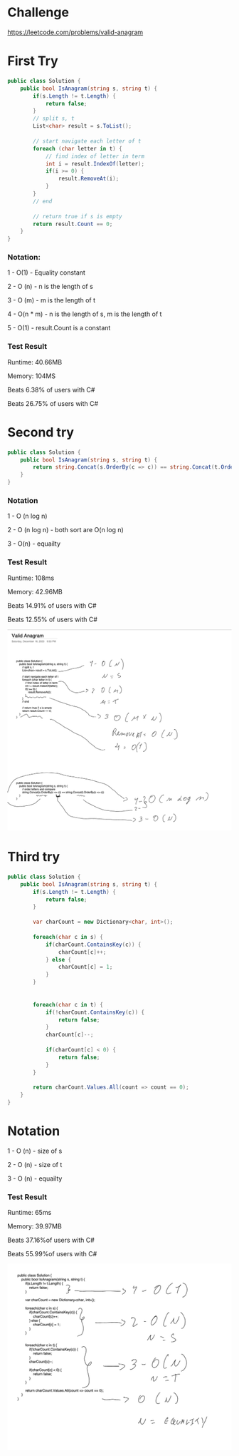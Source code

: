 # Challenge

https://leetcode.com/problems/valid-anagram

# First Try

```csharp
public class Solution {
    public bool IsAnagram(string s, string t) {
        if(s.Length != t.Length) {
            return false;
        }
        // split s, t
        List<char> result = s.ToList();

        // start navigate each letter of t
        foreach (char letter in t) {
            // find index of letter in term
            int i = result.IndexOf(letter);
            if(i >= 0) {
                result.RemoveAt(i);
            }
        }
        // end

        // return true if s is empty
        return result.Count == 0;
    }
}
```

### Notation:

1 - O(1) - Equality constant

2 - O (n) - n is the length of s

3 - O (m) - m is the length of t

4 - O(n * m) - n is the length of s, m is the length of t

5 - O(1) - result.Count is a constant

### Test Result

Runtime: 40.66MB

Memory: 104MS

Beats 6.38% of users with C#

Beats 26.75% of users with C#

# Second try

```csharp
public class Solution {
    public bool IsAnagram(string s, string t) {
        return string.Concat(s.OrderBy(c => c)) == string.Concat(t.OrderBy(c => c));
    }
}
```

### Notation

1 - O (n log n)

2 - O (n log n) - both sort are O(n log n)

3 - O(n) - equailty

### Test Result

Runtime: 108ms

Memory: 42.96MB

Beats 14.91% of users with C#

Beats 12.55% of users with C#

<img src="./explain.jpg">

# Third try

```csharp
public class Solution {
    public bool IsAnagram(string s, string t) {
        if(s.Length != t.Length) {
            return false;
        }

        var charCount = new Dictionary<char, int>();

        foreach(char c in s) {
            if(charCount.ContainsKey(c)) {
                charCount[c]++;
            } else {
                charCount[c] = 1;
            }
        }


        foreach(char c in t) {
            if(!charCount.ContainsKey(c)) {
                return false;
            }
            charCount[c]--;

            if(charCount[c] < 0) {
                return false;
            }
        }

        return charCount.Values.All(count => count == 0);
    }
}
```

# Notation
1 - O (n) - size of s

2 - O (n) - size of t

3 - O (n) - equailty

### Test Result

Runtime: 65ms

Memory: 39.97MB

Beats 37.16%of users with C#

Beats 55.99%of users with C#

<img src="./explain2.jpg">
